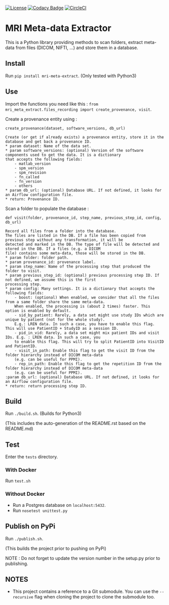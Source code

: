 [![License](https://img.shields.io/badge/license-Apache--2.0-blue.svg)](https://github.com/LREN-CHUV/mri-meta-extract/blob/master/LICENSE)
[![Codacy Badge](https://api.codacy.com/project/badge/Grade/4547fb5d1e464e4087640e046893576a)](https://www.codacy.com/app/mirco-nasuti/mri-meta-extract?utm_source=github.com&amp;utm_medium=referral&amp;utm_content=LREN-CHUV/mri-meta-extract&amp;utm_campaign=Badge_Grade)
[![CircleCI](https://circleci.com/gh/LREN-CHUV/mri-meta-extract.svg?style=svg)](https://circleci.com/gh/LREN-CHUV/mri-meta-extract)

# MRI Meta-data Extractor

This is a Python library providing methods to scan folders, extract meta-data from files (DICOM, NIFTI, ...) and store 
them in a database.

## Install

Run `pip install mri-meta-extract`. (Only tested with Python3)

## Use

Import the functions you need like this : `from mri_meta_extract.files_recording import create_provenance, visit`.

Create a provenance entity using :
   
    create_provenance(dataset, software_versions, db_url)
    
    Create (or get if already exists) a provenance entity, store it in the database and get back a provenance ID.
    * param dataset: Name of the data set.
    * param software_versions: (optional) Version of the software components used to get the data. It is a dictionary
    that accepts the following fields:
        - matlab_version
        - spm_version
        - spm_revision
        - fn_called
        - fn_version
        - others
    * param db_url: (optional) Database URL. If not defined, it looks for an Airflow configuration file.
    * return: Provenance ID.
    
Scan a folder to populate the database :

    def visit(folder, provenance_id, step_name, previous_step_id, config, db_url)
    
    Record all files from a folder into the database.
    The files are listed in the DB. If a file has been copied from previous step without any transformation, it will be
    detected and marked in the DB. The type of file will be detected and stored in the DB. If a files (e.g. a DICOM
    file) contains some meta-data, those will be stored in the DB.
    * param folder: folder path.
    * param provenance_id: provenance label.
    * param step_name: Name of the processing step that produced the folder to visit.
    * param previous_step_id: (optional) previous processing step ID. If not defined, we assume this is the first
    processing step.
    * param config: Many settings. It is a dictionary that accepts the following fields:
        - boost: (optional) When enabled, we consider that all the files from a same folder share the same meta-data.
        When enabled, the processing is (about 2 times) faster. This option is enabled by default.
        - sid_by_patient: Rarely, a data set might use study IDs which are unique by patient (not for the whole study).
        E.g.: LREN data. In such a case, you have to enable this flag. This will use PatientID + StudyID as a session ID.
        - pid_in_vid: Rarely, a data set might mix patient IDs and visit IDs. E.g. : LREN data. In such a case, you
        to enable this flag. This will try to split PatientID into VisitID and PatientID.
        - visit_in_path: Enable this flag to get the visit ID from the folder hierarchy instead of DICOM meta-data
        (e.g. can be useful for PPMI).
        - rep_in_path: Enable this flag to get the repetition ID from the folder hierarchy instead of DICOM meta-data
        (e.g. can be useful for PPMI).
    :param db_url: (optional) Database URL. If not defined, it looks for an Airflow configuration file.
    * return: return processing step ID.
    
## Build

Run `./build.sh`. (Builds for Python3)

(This includes the auto-generation of the README.rst based on the README.md)

## Test

Enter the `tests` directory.

### With Docker

Run `test.sh`

### Without Docker

* Run a Postgres database on `localhost:5432`.
* Run `nosetest unittest.py`

## Publish on PyPi

Run `./publish.sh`.

(This builds the project prior to pushing on PyPi)

NOTE : Do not forget to update the version number in the setup.py prior to publishing.

## NOTES

* This project contains a reference to a Git submodule. You can use the `--recursive` flag when cloning the project to clone the submodule too.
